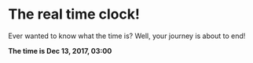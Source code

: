# The real time clock!

Ever wanted to know what the time is? Well, your journey is about to end!

**The time is Dec 13, 2017, 03:00**